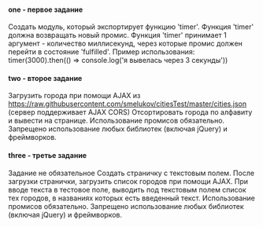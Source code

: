 #### one - первое задание
Создать модуль, который экспортирует функцию 'timer'.
Функция 'timer' должна возвращать новый промис.
Функция 'timer' принимает 1 аргумент - количество миллисекунд, через которые промис должен перейти в состояние 'fulfilled'.
Пример использования:
timer(3000).then(() => console.log('я вывелась через 3 секунды'))

#### two - второе задание
Загрузить города при помощи AJAX из https://raw.githubusercontent.com/smelukov/citiesTest/master/cities.json (сервер поддерживает AJAX CORS)
Отсортировать города по алфавиту и вывести на странице.
Использование промисов обязательно.
Запрещено использование любых библиотек (включая jQuery) и фреймворков.

#### three - третье задание
Задание не обязательное
Создать страничку с текстовым полем.
После загрузки странички, загрузить список городов при помощи AJAX.
При вводе текста в тестовое поле, выводить под текстовым полем список тех городов, в названиях которых есть введенный текст.
Использование промисов обязательно.
Запрещено использование любых библиотек (включая jQuery) и фреймворков.
